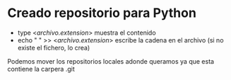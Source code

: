 # Creado repositorio para Python

- type <_archivo.extension_> muestra el contenido
- echo " " >> <_archivo.extension_> escribe la cadena en el archivo (si no existe el fichero, lo crea)

Podemos mover los repositorios locales adonde queramos ya que esta contiene la carpera .git